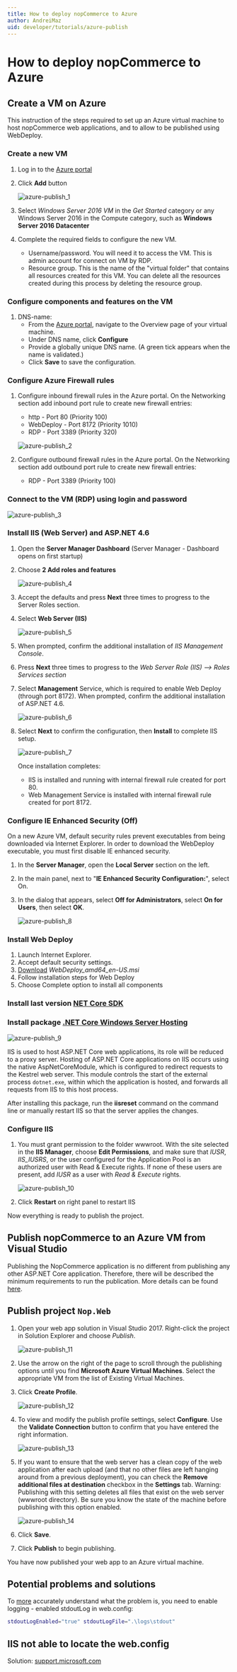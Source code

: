 ```yaml
---
title: How to deploy nopCommerce to Azure
author: AndreiMaz
uid: developer/tutorials/azure-publish
---
```

# How to deploy nopCommerce to Azure

## Create a VM on Azure

This instruction of the steps required to set up an Azure virtual machine to host nopCommerce web applications, and to allow to be published using WebDeploy.

### Create a new VM

1. Log in to the [Azure portal](https://portal.azure.com/)
1. Click **Add** button

    ![azure-publish_1](_static/azure-publish/azure-publish_1.png)

1. Select *Windows Server 2016 VM* in the *Get Started* category or any Windows Server 2016 in the Compute category, such as **Windows Server 2016 Datacenter**
1. Complete the required fields to configure the new VM.
    - Username/password. You will need it to access the VM. This is admin account for connect on VM by RDP.
    - Resource group. This is the name of the "virtual folder" that contains all resources created for this VM. You can delete all the resources created during this process by deleting the resource group.

### Configure components and features on the VM

1. DNS-name:
    - From the [Azure portal](https://portal.azure.com/), navigate to the Overview page of your virtual machine.
    - Under DNS name, click **Configure**
    - Provide a globally unique DNS name. (A green tick appears when the name is validated.)
    - Click **Save** to save the configuration.

### Configure Azure Firewall rules

1. Configure inbound firewall rules in the Azure portal. On the Networking section add inbound port rule to create new firewall entries:
    - http - Port 80 (Priority 100)
    - WebDeploy - Port 8172 (Priority 1010)
    - RDP - Port 3389 (Priority 320)

    ![azure-publish_2](_static/azure-publish/azure-publish_2.png)

2. Configure outbound firewall rules in the Azure portal. On the Networking section add outbound port rule to create new firewall entries:
    - RDP - Port 3389 (Priority 100)

### Connect to the VM (RDP) using login and password

![azure-publish_3](_static/azure-publish/azure-publish_3.png)

### Install IIS (Web Server) and ASP.NET 4.6

1. Open the **Server Manager Dashboard** (Server Manager - Dashboard opens on first startup)
1. Choose **2 Add roles and features**

    ![azure-publish_4](_static/azure-publish/azure-publish_4.png)

1. Accept the defaults and press **Next** three times to progress to the Server Roles section.
1. Select **Web Server (IIS)**

    ![azure-publish_5](_static/azure-publish/azure-publish_5.png)

1. When prompted, confirm the additional installation of *IIS Management Console*.
1. Press **Next** three times to progress to the *Web Server Role (IIS) --> Roles Services section*
1. Select **Management** Service, which is required to enable Web Deploy (through port 8172). When prompted, confirm the additional installation of ASP.NET 4.6.

    ![azure-publish_6](_static/azure-publish/azure-publish_6.png)

1. Select **Next** to confirm the configuration, then **Install** to complete IIS setup.

    ![azure-publish_7](_static/azure-publish/azure-publish_7.png)

    Once installation completes:
    - IIS is installed and running with internal firewall rule created for port 80.
    - Web Management Service is installed with internal firewall rule created for port 8172.

### Configure IE Enhanced Security (Off)

On a new Azure VM, default security rules prevent executables from being downloaded via Internet Explorer. In order to download the WebDeploy executable, you must first disable IE enhanced security.

1. In the **Server Manager**, open the **Local Server** section on the left.
1. In the main panel, next to "**IE Enhanced Security Configuration:**", select On.
1. In the dialog that appears, select **Off for Administrators**, select **On for Users**, then select **OK**.

    ![azure-publish_8](_static/azure-publish/azure-publish_8.png)

### Install Web Deploy

1. Launch Internet Explorer.
1. Accept default security settings.
1. [Download](https://www.microsoft.com/en-us/download/details.aspx?id=43717) *WebDeploy_amd64_en-US.msi*
1. Follow installation steps for Web Deploy
1. Choose Complete option to install all components

### Install last version [NET Core SDK](https://www.microsoft.com/net/download/all)

### Install package [.NET Core Windows Server Hosting](https://www.microsoft.com/net/download/all)

![azure-publish_9](_static/azure-publish/azure-publish_9.png)

IIS is used to host ASP.NET Core web applications, its role will be reduced to a proxy server. Hosting of ASP.NET Core applications on IIS occurs using the native AspNetCoreModule, which is configured to redirect requests to the Kestrel web server. This module controls the start of the external process `dotnet.exe`, within which the application is hosted, and forwards all requests from IIS to this host process.

After installing this package, run the **iisreset** command on the command line or manually restart IIS so that the server applies the changes.

### Configure IIS

1. You must grant permission to the folder wwwroot. With the site selected in the **IIS Manager**, choose **Edit Permissions**, and make sure that *IUSR*, *IIS_IUSRS*, or the user configured for the Application Pool is an authorized user with Read & Execute rights. If none of these users are present, add *IUSR* as a user with *Read & Execute* rights.

    ![azure-publish_10](_static/azure-publish/azure-publish_10.png)

1. Click **Restart** on right panel to restart IIS

Now everything is ready to publish the project.

## Publish nopCommerce to an Azure VM from Visual Studio

Publishing the NopCommerce application is no different from publishing any other ASP.NET Core application. Therefore, there will be described the minimum requirements to run the publication. More details can be found [here](https://docs.microsoft.com/aspnet/core/tutorials/publish-to-azure-webapp-using-vs?view=aspnetcore-2.1#deploy-the-app-to-azure).

## Publish project `Nop.Web`

1. Open your web app solution in Visual Studio 2017. Right-click the project in Solution Explorer and choose *Publish*.

    ![azure-publish_11](_static/azure-publish/azure-publish_11.png)

1. Use the arrow on the right of the page to scroll through the publishing options until you find **Microsoft Azure Virtual Machines**. Select the appropriate VM from the list of Existing Virtual Machines.
1. Click **Create Profile**.

    ![azure-publish_12](_static/azure-publish/azure-publish_12.png)

1. To view and modify the publish profile settings, select **Configure**. Use the **Validate Connection** button to confirm that you have entered the right information.

    ![azure-publish_13](_static/azure-publish/azure-publish_13.png)

1. If you want to ensure that the web server has a clean copy of the web application after each upload (and that no other files are left hanging around from a previous deployment), you can check the **Remove additional files at destination** checkbox in the **Settings** tab. Warning: Publishing with this setting deletes all files that exist on the web server (wwwroot directory). Be sure you know the state of the machine before publishing with this option enabled.

    ![azure-publish_14](_static/azure-publish/azure-publish_14.png)

1. Click **Save**.
1. Click **Publish** to begin publishing.

You have now published your web app to an Azure virtual machine.

## Potential problems and solutions

To [more](https://docs.microsoft.com/en-us/aspnet/core/host-and-deploy/aspnet-core-module?view=aspnetcore-2.0) accurately understand what the problem is, you need to enable logging - enabled stdoutLog in web.config:

```sh
stdoutLogEnabled="true" stdoutLogFile=".\logs\stdout"
```

## IIS not able to locate the web.config

Solution:  [support.microsoft.com](http://support.microsoft.com/kb/942055)
